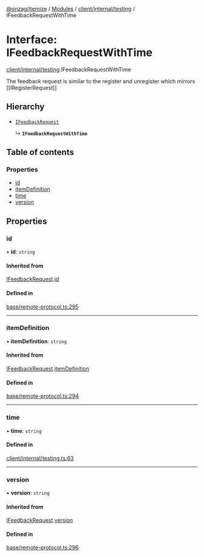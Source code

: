 [@onzag/itemize](../README.md) / [Modules](../modules.md) / [client/internal/testing](../modules/client_internal_testing.md) / IFeedbackRequestWithTime

# Interface: IFeedbackRequestWithTime

[client/internal/testing](../modules/client_internal_testing.md).IFeedbackRequestWithTime

The feedback request is similar to the register and unregister
which mirrors [[IRegisterRequest]]

## Hierarchy

- [`IFeedbackRequest`](base_remote_protocol.IFeedbackRequest.md)

  ↳ **`IFeedbackRequestWithTime`**

## Table of contents

### Properties

- [id](client_internal_testing.IFeedbackRequestWithTime.md#id)
- [itemDefinition](client_internal_testing.IFeedbackRequestWithTime.md#itemdefinition)
- [time](client_internal_testing.IFeedbackRequestWithTime.md#time)
- [version](client_internal_testing.IFeedbackRequestWithTime.md#version)

## Properties

### id

• **id**: `string`

#### Inherited from

[IFeedbackRequest](base_remote_protocol.IFeedbackRequest.md).[id](base_remote_protocol.IFeedbackRequest.md#id)

#### Defined in

[base/remote-protocol.ts:295](https://github.com/onzag/itemize/blob/59702dd5/base/remote-protocol.ts#L295)

___

### itemDefinition

• **itemDefinition**: `string`

#### Inherited from

[IFeedbackRequest](base_remote_protocol.IFeedbackRequest.md).[itemDefinition](base_remote_protocol.IFeedbackRequest.md#itemdefinition)

#### Defined in

[base/remote-protocol.ts:294](https://github.com/onzag/itemize/blob/59702dd5/base/remote-protocol.ts#L294)

___

### time

• **time**: `string`

#### Defined in

[client/internal/testing.ts:63](https://github.com/onzag/itemize/blob/59702dd5/client/internal/testing.ts#L63)

___

### version

• **version**: `string`

#### Inherited from

[IFeedbackRequest](base_remote_protocol.IFeedbackRequest.md).[version](base_remote_protocol.IFeedbackRequest.md#version)

#### Defined in

[base/remote-protocol.ts:296](https://github.com/onzag/itemize/blob/59702dd5/base/remote-protocol.ts#L296)
